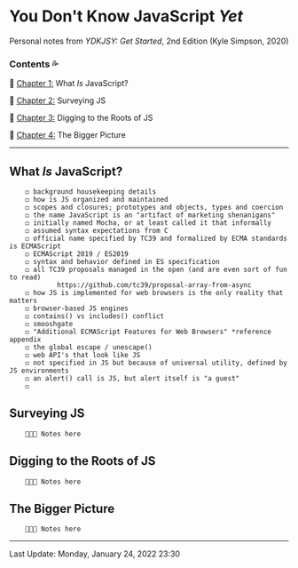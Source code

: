 # You Don't Know JavaScript *Yet* #

Personal notes from *YDKJSY: Get Started*, 2nd Edition \(Kyle Simpson, 2020\)

### Contents 💦 ###

🔹 [Chapter 1:](#What-Is-JavaScript) What *Is* JavaScript?

🔹 [Chapter 2:](#Surveying-JS) Surveying JS

🔹 [Chapter 3:](#Digging-to-the-Roots-of-JS) Digging to the Roots of JS

🔹 [Chapter 4:](#The-Bigger-Picture) The Bigger Picture

---

## What *Is* JavaScript? <a name="What-Is-JavaScript"></a>

        ◻ background housekeeping details
        ◻ how is JS organized and maintained
        ◻ scopes and closures; prototypes and objects, types and coercion
        ◻ the name JavaScript is an "artifact of marketing shenanigans"
        ◻ initially named Mocha, or at least called it that informally
        ◻ assumed syntax expectations from C
        ◻ official name specified by TC39 and formalized by ECMA standards is ECMAScript
        ◻ ECMAScript 2019 / ES2019
        ◻ syntax and behavior defined in ES specification
        ◻ all TC39 proposals managed in the open (and are even sort of fun to read)
                https://github.com/tc39/proposal-array-from-async
        ◻ how JS is implemented for web browsers is the only reality that matters
        ◻ browser-based JS engines
        ◻ contains() vs includes() conflict
        ◻ smooshgate
        ◻ "Additional ECMAScript Features for Web Browsers" *reference appendix
        ◻ the global escape / unescape()
        ◻ web API's that look like JS
        ◻ not specified in JS but because of universal utility, defined by JS environments
        ◻ an alert() call is JS, but alert itself is "a guest"
        ◻ 

## Surveying JS

        🌷🌿🌼 Notes here


## Digging to the Roots of JS

        🌷🌿🌼 Notes here


## The Bigger Picture

        🌷🌿🌼 Notes here

---
Last Update:  Monday, January 24, 2022 23:30